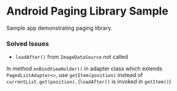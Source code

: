 # Android Paging Library Sample
Sample app demonstrating paging library.

### Solved Issues
* `loadAfter()` from `ImageDataSource` not called

In method `onBindViewHolder()` in adapter class which extends `PagedListAdapter<>`,
use `getItem(position)` instead of `currentList.get(position)`. (`loadAfter()` is invoked in `getItem()`)